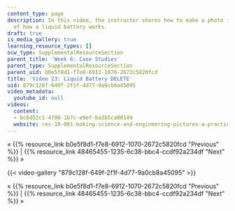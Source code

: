 ```yaml
---
content_type: page
description: In this video, the instructor shares how to make a photo illustration
  of how a liquid battery works.
draft: true
is_media_gallery: true
learning_resource_types: []
ocw_type: SupplementalResourceSection
parent_title: 'Week 6: Case Studies'
parent_type: SupplementalResourceSection
parent_uid: b0e5f8d1-f7e8-6912-1070-2672c5820fcd
title: 'Video 23: Liquid Battery DELETE'
uid: 879c128f-649f-2f1f-4d77-9a0cb8a45095
video_metadata:
  youtube_id: null
videos:
  content:
  - bc6d52c1-4f08-1b7c-e9ef-ba3b5ca00149
  website: res-10-001-making-science-and-engineering-pictures-a-practical-guide-to-presenting-your-work-spring-2016
---
```

« {{% resource_link b0e5f8d1-f7e8-6912-1070-2672c5820fcd "Previous" %}} | {{% resource_link 48465455-1235-6c38-bbc4-ccdf92a234df "Next" %}} »

{{< video-gallery "879c128f-649f-2f1f-4d77-9a0cb8a45095" >}}


« {{% resource_link b0e5f8d1-f7e8-6912-1070-2672c5820fcd "Previous" %}} | {{% resource_link 48465455-1235-6c38-bbc4-ccdf92a234df "Next" %}} »